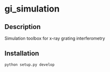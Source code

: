 # gi_simulation

## Description

Simulation toolbox for x-ray grating interferometry

## Installation

```bash
python setup.py develop
```